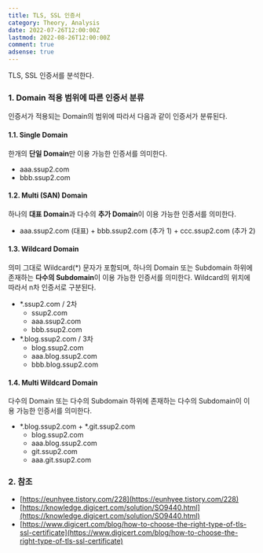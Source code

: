 ```yaml
---
title: TLS, SSL 인증서
category: Theory, Analysis
date: 2022-07-26T12:00:00Z
lastmod: 2022-08-26T12:00:00Z
comment: true
adsense: true
---
```


TLS, SSL 인증서를 분석한다.

### 1. Domain 적용 범위에 따른 인증서 분류

인증서가 적용되는 Domain의 범위에 따라서 다음과 같이 인증서가 분류된다.

#### 1.1. Single Domain

한개의 **단일 Domain**만 이용 가능한 인증서를 의미한다.

* aaa.ssup2.com
* bbb.ssup2.com

#### 1.2. Multi (SAN) Domain

하나의 **대표 Domain**과 다수의 **추가 Domain**이 이용 가능한 인증서를 의미한다.

* aaa.ssup2.com (대표) + bbb.ssup2.com (추가 1) + ccc.ssup2.com (추가 2)

#### 1.3. Wildcard Domain

의미 그대로 Wildcard(*) 문자가 포함되며, 하나의 Domain 또는 Subdomain 하위에 존재하는 **다수의 Subdomain**이 이용 가능한 인증서를 의미한다. Wildcard의 위치에 따라서 n차 인증서로 구분된다.

* *.ssup2.com / 2차
  * ssup2.com
  * aaa.ssup2.com
  * bbb.ssup2.com
* *.blog.ssup2.com / 3차
  * blog.ssup2.com
  * aaa.blog.ssup2.com
  * bbb.blog.ssup2.com

#### 1.4. Multi Wildcard Domain

다수의 Domain 또는 다수의 Subdomain 하위에 존재하는 다수의 Subdomain이 이용 가능한 인증서를 의미한다.

* *.blog.ssup2.com + *.git.ssup2.com
  * blog.ssup2.com
  * aaa.blog.ssup2.com
  * git.ssup2.com
  * aaa.git.ssup2.com

### 2. 참조

* [https://eunhyee.tistory.com/228](https://eunhyee.tistory.com/228)
* [https://knowledge.digicert.com/solution/SO9440.html](https://knowledge.digicert.com/solution/SO9440.html)
* [https://www.digicert.com/blog/how-to-choose-the-right-type-of-tls-ssl-certificate](https://www.digicert.com/blog/how-to-choose-the-right-type-of-tls-ssl-certificate)
